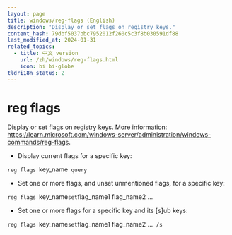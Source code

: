 ```yaml
---
layout: page
title: windows/reg-flags (English)
description: "Display or set flags on registry keys."
content_hash: 79dbf5037bbc7952012f260c5c3f8b030591df88
last_modified_at: 2024-01-31
related_topics:
  - title: 中文 version
    url: /zh/windows/reg-flags.html
    icon: bi bi-globe
tldri18n_status: 2
---
```

# reg flags

Display or set flags on registry keys.
More information: <https://learn.microsoft.com/windows-server/administration/windows-commands/reg-flags>.

- Display current flags for a specific key:

`reg flags `<span class="tldr-var badge badge-pill bg-dark-lm bg-white-dm text-white-lm text-dark-dm font-weight-bold">key_name</span>` query`

- Set one or more flags, and unset unmentioned flags, for a specific key:

`reg flags `<span class="tldr-var badge badge-pill bg-dark-lm bg-white-dm text-white-lm text-dark-dm font-weight-bold">key_name</span>` set `<span class="tldr-var badge badge-pill bg-dark-lm bg-white-dm text-white-lm text-dark-dm font-weight-bold">flag_name1 flag_name2 ...</span>

- Set one or more flags for a specific key and its [s]ub keys:

`reg flags `<span class="tldr-var badge badge-pill bg-dark-lm bg-white-dm text-white-lm text-dark-dm font-weight-bold">key_name</span>` set `<span class="tldr-var badge badge-pill bg-dark-lm bg-white-dm text-white-lm text-dark-dm font-weight-bold">flag_name1 flag_name2 ...</span>` /s`
